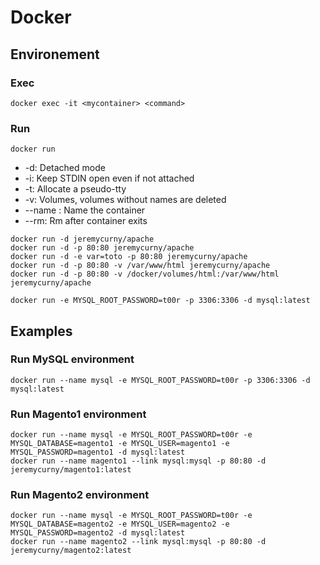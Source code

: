 # Docker

## Environement

### Exec

```
docker exec -it <mycontainer> <command>
```

### Run

```
docker run
```

* -d: Detached mode
* -i: Keep STDIN open even if not attached
* -t: Allocate a pseudo-tty
* -v: Volumes, volumes without names are deleted
* --name <name>: Name the container
* --rm: Rm after container exits

```
docker run -d jeremycurny/apache
docker run -d -p 80:80 jeremycurny/apache
docker run -d -e var=toto -p 80:80 jeremycurny/apache
docker run -d -p 80:80 -v /var/www/html jeremycurny/apache
docker run -d -p 80:80 -v /docker/volumes/html:/var/www/html jeremycurny/apache

docker run -e MYSQL_ROOT_PASSWORD=t00r -p 3306:3306 -d mysql:latest
```

## Examples

### Run MySQL environment

```
docker run --name mysql -e MYSQL_ROOT_PASSWORD=t00r -p 3306:3306 -d mysql:latest
```

### Run Magento1 environment

```
docker run --name mysql -e MYSQL_ROOT_PASSWORD=t00r -e MYSQL_DATABASE=magento1 -e MYSQL_USER=magento1 -e MYSQL_PASSWORD=magento1 -d mysql:latest
docker run --name magento1 --link mysql:mysql -p 80:80 -d jeremycurny/magento1:latest
```

### Run Magento2 environment

```
docker run --name mysql -e MYSQL_ROOT_PASSWORD=t00r -e MYSQL_DATABASE=magento2 -e MYSQL_USER=magento2 -e MYSQL_PASSWORD=magento2 -d mysql:latest
docker run --name magento2 --link mysql:mysql -p 80:80 -d jeremycurny/magento2:latest
```

